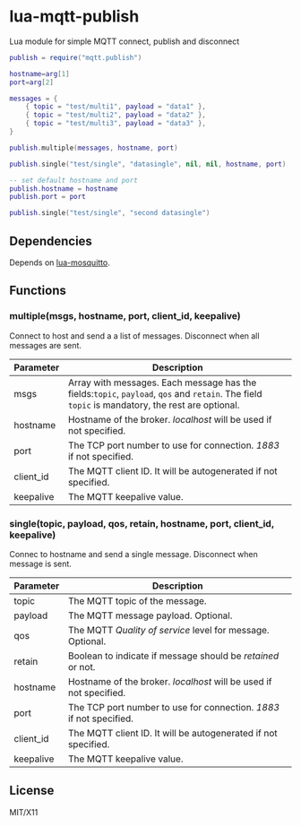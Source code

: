 # lua-mqtt-publish
 Lua module for simple MQTT connect, publish and disconnect

```lua
publish = require("mqtt.publish")

hostname=arg[1]
port=arg[2]

messages = {
	{ topic = "test/multi1", payload = "data1" },
	{ topic = "test/multi2", payload = "data2" },
	{ topic = "test/multi3", payload = "data3" },
}

publish.multiple(messages, hostname, port)

publish.single("test/single", "datasingle", nil, nil, hostname, port)

-- set default hostname and port
publish.hostname = hostname
publish.port = port

publish.single("test/single", "second datasingle")

```

## Dependencies

Depends on [lua-mosquitto](https://github.com/flukso/lua-mosquitto).

## Functions


### multiple(msgs, hostname, port, client_id, keepalive)

Connect to host and send a a list of messages. Disconnect when all messages are sent.

Parameter | Description
----------|------------
msgs      | Array with messages. Each message has the fields:`topic`, `payload`, `qos` and `retain`. The field `topic` is mandatory, the rest are optional.
hostname  | Hostname of the broker. _localhost_ will be used if not specified.
port      | The TCP port number to use for connection. _1883_ if not specified.
client_id | The MQTT client ID. It will be autogenerated if not specified.
keepalive | The MQTT keepalive value.



### single(topic, payload, qos, retain, hostname, port, client_id, keepalive)

Connec to hostname and send a single message. Disconnect when message is sent.

Parameter | Description
----------|------------
topic     | The MQTT topic of the message.
payload   | The MQTT message payload. Optional.
qos       | The MQTT _Quality of service_ level for message. Optional.
retain    | Boolean to indicate if message should be _retained_ or not.
hostname  | Hostname of the broker. _localhost_ will be used if not specified.
port      | The TCP port number to use for connection. _1883_ if not specified.
client_id | The MQTT client ID. It will be autogenerated if not specified.
keepalive | The MQTT keepalive value.


## License

MIT/X11

